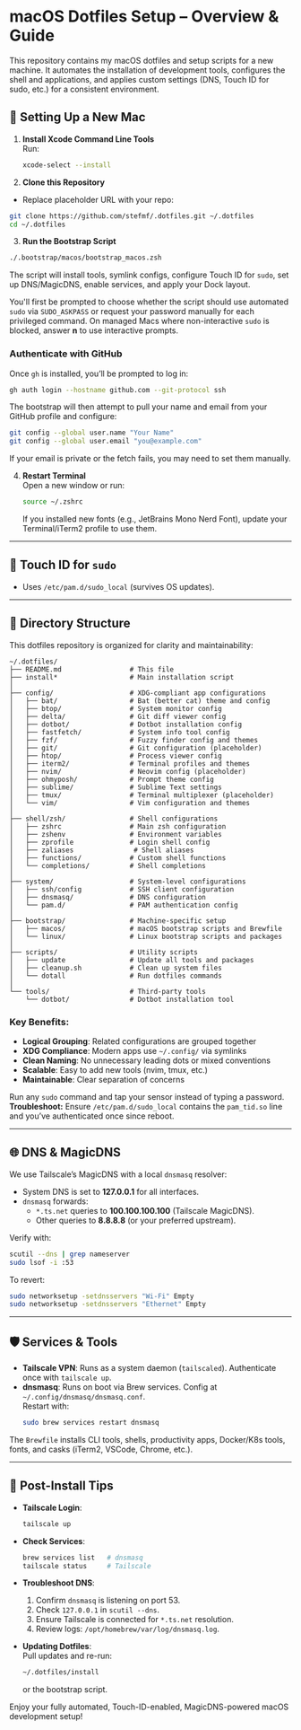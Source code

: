 # macOS Dotfiles Setup – Overview & Guide

This repository contains my macOS dotfiles and setup scripts for a new machine. It automates the installation of development tools, configures the shell and applications, and applies custom settings (DNS, Touch ID for sudo, etc.) for a consistent environment.

## 🚀 Setting Up a New Mac

1. **Install Xcode Command Line Tools**  
   Run:
   ```bash
   xcode-select --install
   ```

2. **Clone this Repository**  
- Replace placeholder URL with your repo:

```bash
git clone https://github.com/stefmf/.dotfiles.git ~/.dotfiles
cd ~/.dotfiles
```

3. **Run the Bootstrap Script**  
  ```bash
  ./.bootstrap/macos/bootstrap_macos.zsh
  ```
  The script will install tools, symlink configs, configure Touch ID for `sudo`, set up DNS/MagicDNS, enable services, and apply your Dock layout.

  You'll first be prompted to choose whether the script should use automated
  `sudo` via `SUDO_ASKPASS` or request your password manually for each
  privileged command. On managed Macs where non-interactive `sudo` is blocked,
  answer **n** to use interactive prompts.

### Authenticate with GitHub

Once `gh` is installed, you’ll be prompted to log in:

```bash
gh auth login --hostname github.com --git-protocol ssh
```

The bootstrap will then attempt to pull your name and email from your GitHub profile and configure:

```bash
git config --global user.name "Your Name"
git config --global user.email "you@example.com"
```

If your email is private or the fetch fails, you may need to set them manually.

4. **Restart Terminal**  
   Open a new window or run:
   ```bash
   source ~/.zshrc
   ```
   If you installed new fonts (e.g., JetBrains Mono Nerd Font), update your Terminal/iTerm2 profile to use them.

---

## 🔐 Touch ID for `sudo`

- Uses `/etc/pam.d/sudo_local` (survives OS updates).

---

## 📁 Directory Structure

This dotfiles repository is organized for clarity and maintainability:

```
~/.dotfiles/
├── README.md                 # This file
├── install*                  # Main installation script
│
├── config/                   # XDG-compliant app configurations
│   ├── bat/                  # Bat (better cat) theme and config
│   ├── btop/                 # System monitor config
│   ├── delta/                # Git diff viewer config
│   ├── dotbot/               # Dotbot installation config
│   ├── fastfetch/            # System info tool config
│   ├── fzf/                  # Fuzzy finder config and themes
│   ├── git/                  # Git configuration (placeholder)
│   ├── htop/                 # Process viewer config
│   ├── iterm2/               # Terminal profiles and themes
│   ├── nvim/                 # Neovim config (placeholder)
│   ├── ohmyposh/             # Prompt theme config
│   ├── sublime/              # Sublime Text settings
│   ├── tmux/                 # Terminal multiplexer (placeholder)
│   └── vim/                  # Vim configuration and themes
│
├── shell/zsh/                # Shell configurations
│   ├── zshrc                 # Main zsh configuration
│   ├── zshenv                # Environment variables
│   ├── zprofile              # Login shell config
│   ├── zaliases               # Shell aliases
│   ├── functions/            # Custom shell functions
│   └── completions/          # Shell completions
│
├── system/                   # System-level configurations
│   ├── ssh/config            # SSH client configuration
│   ├── dnsmasq/              # DNS configuration
│   └── pam.d/                # PAM authentication config
│
├── bootstrap/                # Machine-specific setup
│   ├── macos/                # macOS bootstrap scripts and Brewfile
│   └── linux/                # Linux bootstrap scripts and packages
│
├── scripts/                  # Utility scripts
│   ├── update                # Update all tools and packages
│   ├── cleanup.sh            # Clean up system files
│   └── dotall                # Run dotfiles commands
│
└── tools/                    # Third-party tools
    └── dotbot/               # Dotbot installation tool
```

### Key Benefits:
- **Logical Grouping**: Related configurations are grouped together
- **XDG Compliance**: Modern apps use `~/.config/` via symlinks
- **Clean Naming**: No unnecessary leading dots or mixed conventions
- **Scalable**: Easy to add new tools (nvim, tmux, etc.)
- **Maintainable**: Clear separation of concerns

Run any `sudo` command and tap your sensor instead of typing a password.  
**Troubleshoot:** Ensure `/etc/pam.d/sudo_local` contains the `pam_tid.so` line and you’ve authenticated once since reboot.

---

## 🌐 DNS & MagicDNS

We use Tailscale’s MagicDNS with a local `dnsmasq` resolver:

- System DNS is set to **127.0.0.1** for all interfaces.
- `dnsmasq` forwards:
  - `*.ts.net` queries to **100.100.100.100** (Tailscale MagicDNS).
  - Other queries to **8.8.8.8** (or your preferred upstream).

Verify with:
```bash
scutil --dns | grep nameserver
sudo lsof -i :53
```

To revert:
```bash
sudo networksetup -setdnsservers "Wi-Fi" Empty
sudo networksetup -setdnsservers "Ethernet" Empty
```

---

## 🛡️ Services & Tools

- **Tailscale VPN**: Runs as a system daemon (`tailscaled`). Authenticate once with `tailscale up`.
- **dnsmasq**: Runs on boot via Brew services. Config at `~/.config/dnsmasq/dnsmasq.conf`.  
  Restart with:
  ```bash
  sudo brew services restart dnsmasq
  ```

The `Brewfile` installs CLI tools, shells, productivity apps, Docker/K8s tools, fonts, and casks (iTerm2, VSCode, Chrome, etc.).

---

## 🔧 Post-Install Tips

- **Tailscale Login**:  
  ```bash
  tailscale up
  ```
- **Check Services**:  
  ```bash
  brew services list   # dnsmasq
  tailscale status     # Tailscale
  ```
- **Troubleshoot DNS**:  
  1. Confirm `dnsmasq` is listening on port 53.  
  2. Check `127.0.0.1` in `scutil --dns`.  
  3. Ensure Tailscale is connected for `*.ts.net` resolution.  
  4. Review logs: `/opt/homebrew/var/log/dnsmasq.log`.

- **Updating Dotfiles**:  
  Pull updates and re-run:
  ```bash
  ~/.dotfiles/install
  ```
  or the bootstrap script.

Enjoy your fully automated, Touch-ID-enabled, MagicDNS-powered macOS development setup!
